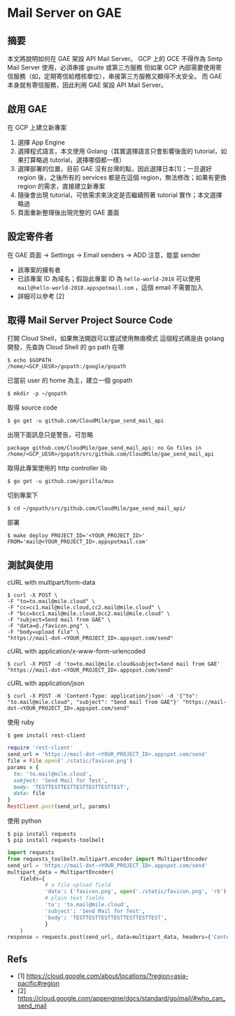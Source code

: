 # Mail Server on GAE

## 摘要

本文將說明如何在 GAE 架設 API Mail Server。
GCP 上的 GCE 不得作為 Smtp Mail Server 使用，必須串接 gsuite 或第三方服務
但如果 GCP 內部需要使用寄信服務（如，定期寄信給稽核單位），串接第三方服務又顯得不太安全。
而 GAE 本身就有寄信服務，因此利用 GAE 架設 API Mail Server。

## 啟用 GAE

在 GCP 上建立新專案
1. 選擇 App Engine
2. 選擇程式語言，本文使用 Golang（其實選擇語言只會影響後面的 tutorial，如果打算略過 tutorial，選擇哪個都一樣）
3. 選擇部署的位置，目前 GAE 沒有台灣的點，因此選擇日本[1]；一旦選好 region 後，之後所有的 services 都是在這個 region，無法修改；如果有更換 region 的需求，直接建立新專案
4. 隨後會出現 tutorial，可依需求來決定是否繼續照著 tutorial 實作；本文選擇略過
5. 頁面重新整理後出現完整的 GAE 畫面

## 設定寄件者
在 GAE 頁面 → Settings → Email senders → ADD
注意，能當 sender

- 該專案的擁有者
- 已該專案 ID 為域名；假設此專案 ID 為 `hello-world-2018`
  可以使用 `mail@hello-world-2018.appspotmail.com` ，這個 email 不需要加入
- 詳細可以參考 [2]


## 取得 Mail Server Project Source Code

打開 Cloud Shell，如果無法開啟可以嘗試使用無痕模式
這個程式碼是由 golang 開發，先查詢 Cloud Shell 的 go path 在哪
```shell
$ echo $GOPATH
/home/<GCP_UESR>/gopath:/google/gopath
```

已當前 user 的 home 為主，建立一個 gopath
```shell
$ mkdir -p ~/gopath
```

取得 source code
```shell
$ go get -u github.com/CloudMile/gae_send_mail_api
```

出現下面訊息只是警告，可忽略
```shell
package github.com/CloudMile/gae_send_mail_api: no Go files in /home/<GCP_UESR>/gopath/src/github.com/CloudMile/gae_send_mail_api
```

取得此專案使用的 http controller lib
```shell
$ go get -u github.com/gorilla/mux
```

切到專案下
```shell
$ cd ~/gopath/src/github.com/CloudMile/gae_send_mail_api/
```

部署
```shell
$ make deploy PROJECT_ID='<YOUR_PROJECT_ID>' FROM='mail@<YOUR_PROJECT_ID>.appspotmail.com'
```

## 測試與使用
cURL with multipart/form-data
```shell
$ curl -X POST \
-F "to=to.mail@mile.cloud" \
-F "cc=cc1.mail@mile.cloud,cc2.mail@mile.cloud" \
-F "bcc=bcc1.mail@mile.cloud,bcc2.mail@mile.cloud" \
-F "subject=Send mail from GAE" \
-F "data=@./favicon.png" \
-F "body=upload file" \
"https://mail-dot-<YOUR_PROJECT_ID>.appspot.com/send"
```

cURL with application/x-www-form-urlencoded
```shell
$ curl -X POST -d 'to=to.mail@mile.cloud&subject=Send mail from GAE' "https://mail-dot-<YOUR_PROJECT_ID>.appspot.com/send"
```

cURL with application/json
```shell
$ curl -X POST -H 'Content-Type: application/json' -d '{"to": "to.mail@mile.cloud", "subject": "Send mail from GAE"}' "https://mail-dot-<YOUR_PROJECT_ID>.appspot.com/send"
```

使用 ruby
```shell
$ gem install rest-client
```

```ruby
require 'rest-client'
send_url = 'https://mail-dot-<YOUR_PROJECT_ID>.appspot.com/send'
file = File.open('./static/favicon.png')
params = {
  to: 'to.mail@mile.cloud',
  subject: 'Send Mail for Test',
  body: 'TESTTESTTESTTESTTESTTESTTEST',
  data: file
}
RestClient.post(send_url, params)
```

使用 python
```shell
$ pip install requests
$ pip install requests-toolbelt
```

```python
import requests
from requests_toolbelt.multipart.encoder import MultipartEncoder
send_url = 'https://mail-dot-<YOUR_PROJECT_ID>.appspot.com/send'
multipart_data = MultipartEncoder(
    fields={
            # a file upload field
            'data': ('favicon.png', open('./static/favicon.png', 'rb'), 'text/plain'),
            # plain text fields
            'to': 'to.mail@mile.cloud',
            'subject': 'Send Mail for Test',
            'body': 'TESTTESTTESTTESTTESTTESTTEST',
            }
    )
response = requests.post(send_url, data=multipart_data, headers={'Content-Type': multipart_data.content_type})
```

## Refs

- [1] https://cloud.google.com/about/locations/?region=asia-pacific#region
- [2] https://cloud.google.com/appengine/docs/standard/go/mail/#who_can_send_mail

